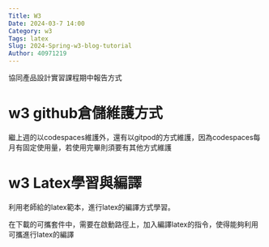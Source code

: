 ```yaml
---
Title: W3
Date: 2024-03-7 14:00
Category: w3
Tags: latex
Slug: 2024-Spring-w3-blog-tutorial
Author: 40971219
---
```


協同產品設計實習課程期中報告方式

<!-- PELICAN_END_SUMMARY -->

# w3 github倉儲維護方式
繼上週的以codespaces維護外，還有以gitpod的方式維護，因為codespaces每月有固定使用量，若使用完畢則須要有其他方式維護
# w3 Latex學習與編譯
利用老師給的latex範本，進行latex的編譯方式學習。

在下載的可攜套件中，需要在啟動路徑上，加入編譯latex的指令，使得能夠利用可攜進行latex的編譯
